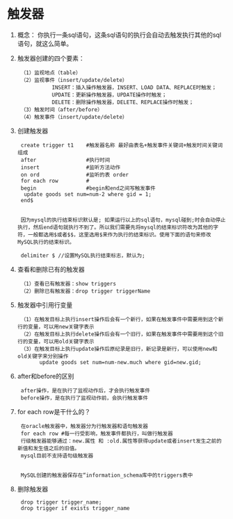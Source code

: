 # 触发器

  1. 概念： 你执行一条sql语句，这条sql语句的执行会自动去触发执行其他的sql语句，就这么简单。
  2. 触发器创建的四个要素：

          （1）监视地点（table）
          （2）监视事件（insert/update/delete）  
                    INSERT：插入操作触发器，INSERT、LOAD DATA、REPLACE时触发；
                    UPDATE：更新操作触发器，UPDATE操作时触发；
                    DELETE：删除操作触发器，DELETE、REPLACE操作时触发；
          （3）触发时间（after/before）
          （4）触发事件（insert/update/delete）
        
  3. 创建触发器

          create trigger t1    #触发器名称 最好由表名+触发事件关键词+触发时间关键词组成
          after                #执行时间
          insert               #监听方法动作
          on ord               #监听的表 order
          for each row         #
          begin                #begin和end之间写触发事件
           update goods set num=num-2 where gid = 1;
          end$
        
        
          因为mysql的执行结束标识默认是; 如果运行以上的sql语句，mysql碰到;时会自动停止执行，然后end语句就执行不到了。所以我们需要先将mysql的结束标识符改为其他的字符，一般都选用$或者$$，这里选用$来作为执行的结束标识。使用下面的语句来修改MySQL执行的结束标识。
            
          delimiter $ //设置MySQL执行结束标志，默认为;
        
  4. 查看和删除已有的触发器

          （1）查看已有触发器：show triggers
          （2）删除已有触发器：drop trigger triggerName
        
  5. 触发器中引用行变量

          （1）在触发目标上执行insert操作后会有一个新行，如果在触发事件中需要用到这个新行的变量，可以用new关键字表示
          （2）在触发目标上执行delete操作后会有一个旧行，如果在触发事件中需要用到这个旧行的变量，可以用old关键字表示
          （3）在触发目标上执行update操作后原纪录是旧行，新记录是新行，可以使用new和old关键字来分别操作
                update goods set num=num-new.much where gid=new.gid;
        
  6. after和before的区别

          after操作，是在执行了监视动作后，才会执行触发事件
          before操作，是在执行了监视动作前，会执行触发事件
        
  7. for each row是干什么的？

          在oracle触发器中，触发器分为行触发器和语句触发器
          for each row #每一行受影响，触发事件都执行，叫做行触发器
          行级触发器能够通过：new.属性 和 :old.属性等获得update或者insert发生之前的新值和发生值之后的旧值。
          mysql目前不支持语句级触发器
        
        
          MySQL创建的触发器保存在“information_schema库中的triggers表中
        
  8. 删除触发器
  
          drop trigger trigger_name;
          drop trigger if exists trigger_name